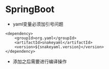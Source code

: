 SpringBoot
=

* yaml变量必须加引号问题 
```
<dependency>
    <groupId>org.yaml</groupId>
    <artifactId>snakeyaml</artifactId>
    <version>${snakeyaml.version}</version>
</dependency>
```
* 添加之后需要进行编译操作